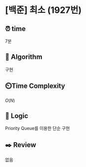# [백준] 최소  (1927번)

## ⏰  **time**
7분

## :pushpin: **Algorithm**
구현

## ⏲️**Time Complexity**
$O(N)$

## :round_pushpin: **Logic**
Priority Queue를 이용한 단순 구현

## :black_nib: **Review**
없음
